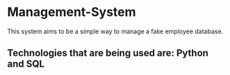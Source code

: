 # Management-System
This system aims to be a simple way to manage a fake employee database. <br>
## Technologies that are being used are: Python and SQL 
